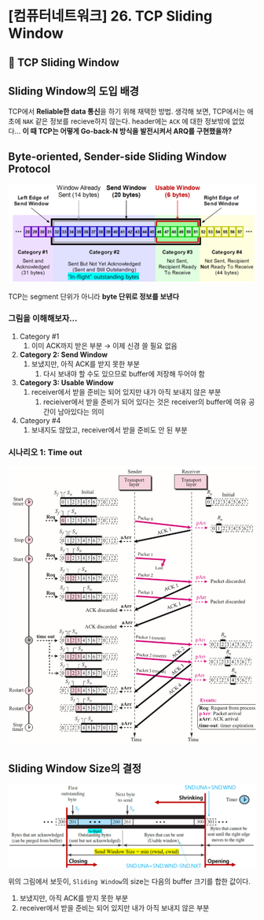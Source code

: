 # [컴퓨터네트워크] 26. TCP Sliding Window

<aside>

# 💖 TCP Sliding Window

</aside>

## Sliding Window의 도입 배경

TCP에서 **Reliable한 data 통신**을 하기 위해 채택한 방법. 생각해 보면, TCP에서는 애초에 `NAK` 같은 정보를 recieve하지 않는다. header에는 `ACK` 에 대한 정보밖에 없었다… **이 때 TCP는 어떻게 Go-back-N 방식을 발전시켜서 ARQ를 구현했을까?** 

## Byte-oriented, Sender-side Sliding Window Protocol

![image.png](%5B%E1%84%8F%E1%85%A5%E1%86%B7%E1%84%91%E1%85%B2%E1%84%90%E1%85%A5%E1%84%82%E1%85%A6%E1%84%90%E1%85%B3%E1%84%8B%E1%85%AF%E1%84%8F%E1%85%B3%5D%2026%20TCP%20Sliding%20Window%201843f66f522580fa85c9d086dbef2750/image.png)

TCP는 segment 단위가 아니라 **byte 단위로 정보를 보낸다**

### 그림을 이해해보자…

1. Category #1
    1. 이미 ACK까지 받은 부분 → 이제 신경 쓸 필요 없음
2. **Category 2: Send Window**
    1. 보냈지만, 아직 ACK를 받지 못한 부분
        1. 다시 보내야 할 수도 있으므로 buffer에 저장해 두어야 함
3. **Category 3: Usable Window**
    1. receiver에서 받을 준비는 되어 있지만 내가 아직 보내지 않은 부분
        1. recieiver에서 받을 준비가 되어 있다는 것은 receiver의 buffer에 여유 공간이 남아있다는 의미
4. Category #4
    1. 보내지도 않았고, receiver에서 받을 준비도 안 된 부분

### 시나리오 1: Time out

![IMG_9740.jpeg](%5B%E1%84%8F%E1%85%A5%E1%86%B7%E1%84%91%E1%85%B2%E1%84%90%E1%85%A5%E1%84%82%E1%85%A6%E1%84%90%E1%85%B3%E1%84%8B%E1%85%AF%E1%84%8F%E1%85%B3%5D%2026%20TCP%20Sliding%20Window%201843f66f522580fa85c9d086dbef2750/IMG_9740.jpeg)

## Sliding Window Size의 결정

![image.png](%5B%E1%84%8F%E1%85%A5%E1%86%B7%E1%84%91%E1%85%B2%E1%84%90%E1%85%A5%E1%84%82%E1%85%A6%E1%84%90%E1%85%B3%E1%84%8B%E1%85%AF%E1%84%8F%E1%85%B3%5D%2026%20TCP%20Sliding%20Window%201843f66f522580fa85c9d086dbef2750/image%201.png)

위의 그림에서 보듯이, `Sliding Window`의 size는 다음의 buffer 크기를 합한 값이다.

1. 보냈지만, 아직 ACK를 받지 못한 부분
2. receiver에서 받을 준비는 되어 있지만 내가 아직 보내지 않은 부분